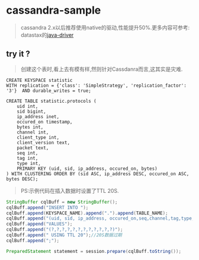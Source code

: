 # cassandra-sample

> cassandra 2.x以后推荐使用native的驱动,性能提升50%.更多内容可参考: datastax的[java-driver](http://docs.datastax.com/en/developer/java-driver/2.1/java-driver/whatsNew2.html)

## try it ?

> 创建这个表时,看上去有模有样,然则针对Cassdanra而言,这其实是灾难.

``` cqlsh
CREATE KEYSPACE statistic 
WITH replication = {'class': 'SimpleStrategy', 'replication_factor': '3'}  AND durable_writes = true;

CREATE TABLE statistic.protocols (
    uid int,
    sid bigint,
    ip_address inet,
    occured_on timestamp,
    bytes int,
    channel int,
    client_type int,
    client_version text,
    packet text,
    seq int,
    tag int,
    type int,
    PRIMARY KEY (uid, sid, ip_address, occured_on, bytes)
) WITH CLUSTERING ORDER BY (sid ASC, ip_address DESC, occured_on ASC, bytes DESC);
```

> PS:示例代码在插入数据时设置了TTL 20S. 

``` java
StringBuffer cqlBuff = new StringBuffer();
cqlBuff.append("INSERT INTO ");
cqlBuff.append(KEYSPACE_NAME).append(".").append(TABLE_NAME);
cqlBuff.append("(uid, sid, ip_address, occured_on,seq,channel,tag,type,packet,bytes,client_version,client_type) ");
cqlBuff.append("VALUES");
cqlBuff.append("(?,?,?,?,?,?,?,?,?,?,?,?)");
cqlBuff.append(" USING TTL 20");//20S数据过期
cqlBuff.append(";");

PreparedStatement statement = session.prepare(cqlBuff.toString());
```

